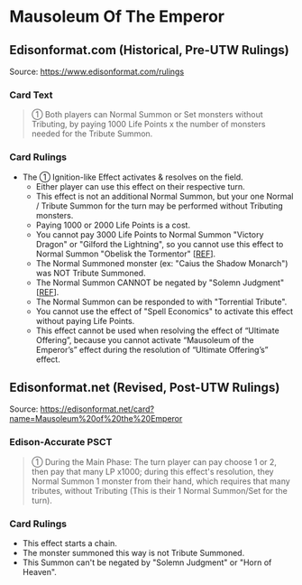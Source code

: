 # Mausoleum Of The Emperor

## Edisonformat.com (Historical, Pre-UTW Rulings)

Source: https://www.edisonformat.com/rulings

### Card Text

> ① Both players can Normal Summon or Set monsters without Tributing, by paying 1000 Life Points x the number of monsters needed for the Tribute Summon.

### Card Rulings

*   The ① Ignition-like Effect activates & resolves on the field.
    *   Either player can use this effect on their respective turn.
    *   This effect is not an additional Normal Summon, but your one Normal / Tribute Summon for the turn may be performed without Tributing monsters.
    *   Paying 1000 or 2000 Life Points is a cost.
    *   You cannot pay 3000 Life Points to Normal Summon "Victory Dragon" or "Gilford the Lightning", so you cannot use this effect to Normal Summon "Obelisk the Tormentor" \[[REF](https://www.pojo.biz/board/showthread.php?t=814931)\].
    *   The Normal Summoned monster (ex: "Caius the Shadow Monarch") was NOT Tribute Summoned.
    *   The Normal Summon CANNOT be negated by "Solemn Judgment" \[[REF](https://www.edisonformat.com/home/rules-update-when-not-immediately-after-this-effect-resolves)\].
    *   The Normal Summon can be responded to with "Torrential Tribute".
    *   You cannot use the effect of "Spell Economics" to activate this effect without paying Life Points.
    *   This effect cannot be used when resolving the effect of “Ultimate Offering”, because you cannot activate “Mausoleum of the Emperor’s” effect during the resolution of “Ultimate Offering’s” effect.

## Edisonformat.net (Revised, Post-UTW Rulings)

Source: https://edisonformat.net/card?name=Mausoleum%20of%20the%20Emperor

### Edison-Accurate PSCT

> ① During the Main Phase: The turn player can pay choose 1 or 2, then pay that many LP x1000; during this effect's resolution, they Normal Summon 1 monster from their hand, which requires that many tributes, without Tributing (This is their 1 Normal Summon/Set for the turn).

### Card Rulings

*   This effect starts a chain.
*   The monster summoned this way is not Tribute Summoned.
*   This Summon can't be negated by "Solemn Judgment" or "Horn of Heaven".
            